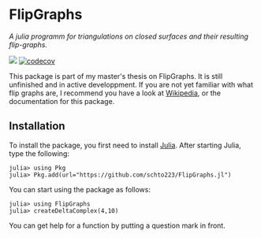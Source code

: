 # FlipGraphs
*A julia programm for triangulations on closed surfaces and their resulting flip-graphs.*
<!--
| **Documentation**                                                         | **Build Status**                                      |
|:-------------------------------------------------------------------------:|:-----------------------------------------------------:|
| [![][docs-stable-img]][docs-stable-url] [![][docs-dev-img]][docs-dev-url] | [![][ga-img]][ga-url] [![][codecov-img]][codecov-url] |
-->
<!--[![](https://img.shields.io/badge/docs-stable-blue.svg)](https://schto223.github.io/FlipGraphs.jl/stable)-->
[![](https://img.shields.io/badge/docs-dev-blue.svg)](https://schto223.github.io/FlipGraphs.jl/dev)
[![codecov](https://codecov.io/gh/schto223/FlipGraphs.jl/graph/badge.svg?token=O2U52538TU)](https://codecov.io/gh/schto223/FlipGraphs.jl)

This package is part of my master's thesis on FlipGraphs. It is still unfinished and in active developpment.
If you are not yet familiar with what flip graphs are, I recommend you have a look at [Wikipedia](https://en.wikipedia.org/wiki/Flip_graph), or the documentation for this package.

## Installation

To install the package, you first need to install [Julia](https://julialang.org). 
After starting Julia, type the following:

```julia-repl
julia> using Pkg 
julia> Pkg.add(url="https://github.com/schto223/FlipGraphs.jl")
```

You can start using the package as follows:

```julia-repl
julia> using FlipGraphs
julia> createDeltaComplex(4,10)
```

You can get help for a function by putting a question mark in front.
